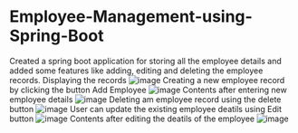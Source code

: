 # Employee-Management-using-Spring-Boot
Created a spring boot application for storing all the employee details and added some features like adding, editing and deleting the employee records.
Displaying the records 
![image](https://user-images.githubusercontent.com/64024900/143398639-431b269a-30c7-4788-8dcd-ab5413f7cbeb.png)
Creating a new employee record by clicking the button Add Employee
![image](https://user-images.githubusercontent.com/64024900/143398675-d9b22daf-4c86-43f1-829b-94bd19d678a3.png)
Contents after entering new employee details
![image](https://user-images.githubusercontent.com/64024900/143398720-c294b748-6856-4003-9087-f74d78bf3554.png)
Deleting am employee record using the delete button
![image](https://user-images.githubusercontent.com/64024900/143398785-1b98425f-88ea-4b43-b794-c5018541ce22.png)
User can update the existing employee deatils using Edit button
![image](https://user-images.githubusercontent.com/64024900/143398806-3a051d7b-b632-429f-854a-2911842d4692.png)
Contents after editing the deatils of the employee
![image](https://user-images.githubusercontent.com/64024900/143398821-1591df4a-dace-45be-acaf-e0cc80a14b0c.png)


